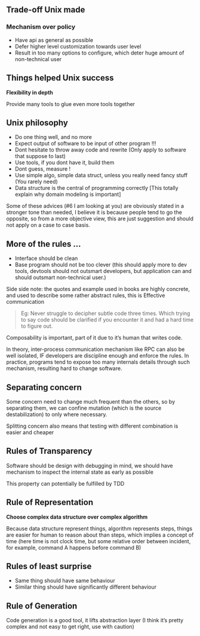## Trade-off Unix made

### Mechanism over policy
* Have api as general as possible
* Defer higher level customization towards user level
* Result in too many options to configure, which deter huge amount of  non-technical user

## Things helped Unix success

**__Flexibility in depth__**

Provide many tools to glue even more tools together



## Unix philosophy
* Do one thing well, and no more
* Expect output of software to be input of other program !!!
* Dont hesitate to throw away code and rewrite (Only apply to software that suppose to last)
* Use tools, if you dont have it, build them
* Dont guess, measure !
* Use simple algo, simple data struct, unless you really need fancy stuff (You rarely need)
* Data structure is the central of programming correctly [This totally explain why domain modeling is important]

Some of these advices (#6 I am looking at you) are obviously stated in a stronger tone than needed, I believe it is because people tend to go the opposite, so from a more objective view, this are just suggestion and should not apply on a case to case basis.

## More of the rules …
* Interface should be clean
* Base program should not be too clever (this should apply more to dev tools, devtools should not outsmart developers, but application can and should outsmart non-technical user.)

Side side note: the quotes and example used in books are highly concrete, and used to describe some rather abstract rules, this is Effective communication 

> Eg: Never struggle to decipher subtle code three times. Which trying to say code should be clarified if you encounter it and had a hard time to figure out.

Composability is important, part of it due to it’s human that writes code.

In theory, inter-process  communication mechanism like RPC can also be well isolated, IF developers are discipline enough and enforce the rules. In practice, programs tend to expose too many internals details through such mechanism, resulting hard to change software.

## Separating concern 

Some concern need to change much frequent than the others, so by separating them, we can confine mutation (which is the source destabilization) to only where necessary.

Splitting concern also means that testing with different combination is easier and cheaper


## Rules of Transparency
Software should be design with debugging in mind, we should have mechanism to inspect the internal state as early as possible

This property can potentially be fulfilled by TDD

## Rule of Representation

**Choose complex data structure over complex algorithm**

Because data structure represent things, algorithm represents steps, things are easier for human to reason about than steps, which implies a concept of time (here time is not clock time, but some relative order between incident, for example, command A happens before command B)

## Rules of least surprise

* Same thing should have same behaviour
* Similar thing should have significantly different behaviour

## Rule of Generation
Code generation is a good tool, it lifts abstraction layer (I think it’s pretty complex and not easy to get right, use with caution)

